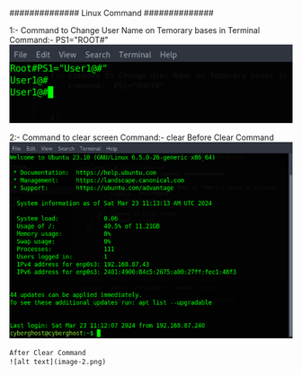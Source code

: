 ############## Linux Command ##############

1:- Command to Change User Name on Temorary bases in Terminal
    Command:- PS1="ROOT#"
   ![alt text](image.png)

2:- Command to clear screen
    Command:- clear
    Before Clear Command
    ![alt text](image-1.png)
    
    After Clear Command
    ![alt text](image-2.png)
